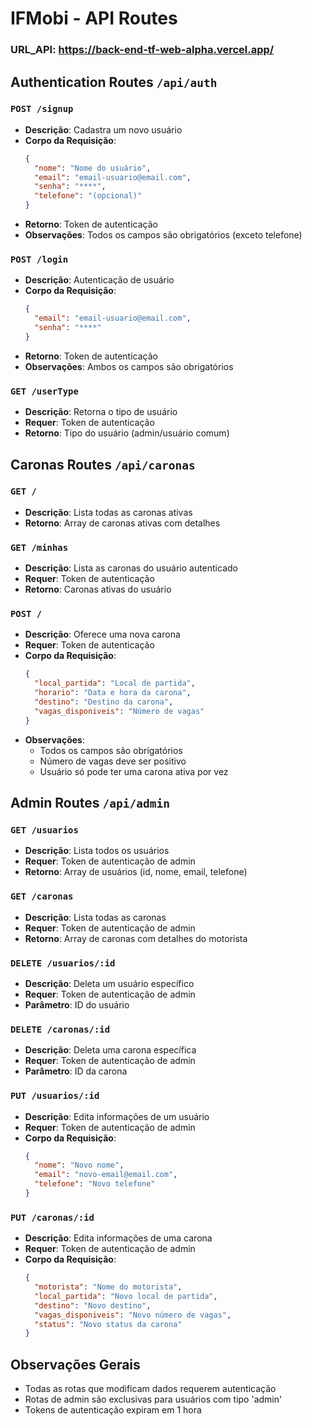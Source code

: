 # IFMobi - API Routes
### URL_API: https://back-end-tf-web-alpha.vercel.app/

## Authentication Routes `/api/auth`
### `POST /signup`
- **Descrição**: Cadastra um novo usuário
- **Corpo da Requisição**:
  ```json
  {
    "nome": "Nome do usuário",
    "email": "email-usuario@email.com",
    "senha": "****",
    "telefone": "(opcional)"
  }
  ```
- **Retorno**: Token de autenticação
- **Observações**: Todos os campos são obrigatórios (exceto telefone)

### `POST /login`
- **Descrição**: Autenticação de usuário
- **Corpo da Requisição**:
  ```json
  {
    "email": "email-usuario@email.com",
    "senha": "****"
  }
  ```
- **Retorno**: Token de autenticação
- **Observações**: Ambos os campos são obrigatórios

### `GET /userType`
- **Descrição**: Retorna o tipo de usuário
- **Requer**: Token de autenticação
- **Retorno**: Tipo do usuário (admin/usuário comum)

## Caronas Routes `/api/caronas`

### `GET /`
- **Descrição**: Lista todas as caronas ativas
- **Retorno**: Array de caronas ativas com detalhes

### `GET /minhas`
- **Descrição**: Lista as caronas do usuário autenticado
- **Requer**: Token de autenticação
- **Retorno**: Caronas ativas do usuário

### `POST /`
- **Descrição**: Oferece uma nova carona
- **Requer**: Token de autenticação
- **Corpo da Requisição**:
  ```json
  {
    "local_partida": "Local de partida",
    "horario": "Data e hora da carona",
    "destino": "Destino da carona",
    "vagas_disponiveis": "Número de vagas"
  }
  ```
- **Observações**: 
  - Todos os campos são obrigatórios
  - Número de vagas deve ser positivo
  - Usuário só pode ter uma carona ativa por vez

## Admin Routes `/api/admin`

### `GET /usuarios`
- **Descrição**: Lista todos os usuários
- **Requer**: Token de autenticação de admin
- **Retorno**: Array de usuários (id, nome, email, telefone)

### `GET /caronas`
- **Descrição**: Lista todas as caronas
- **Requer**: Token de autenticação de admin
- **Retorno**: Array de caronas com detalhes do motorista

### `DELETE /usuarios/:id`
- **Descrição**: Deleta um usuário específico
- **Requer**: Token de autenticação de admin
- **Parâmetro**: ID do usuário

### `DELETE /caronas/:id`
- **Descrição**: Deleta uma carona específica
- **Requer**: Token de autenticação de admin
- **Parâmetro**: ID da carona

### `PUT /usuarios/:id`
- **Descrição**: Edita informações de um usuário
- **Requer**: Token de autenticação de admin
- **Corpo da Requisição**:
  ```json
  {
    "nome": "Novo nome",
    "email": "novo-email@email.com",
    "telefone": "Novo telefone"
  }
  ```

### `PUT /caronas/:id`
- **Descrição**: Edita informações de uma carona
- **Requer**: Token de autenticação de admin
- **Corpo da Requisição**:
  ```json
  {
    "motorista": "Nome do motorista",
    "local_partida": "Novo local de partida",
    "destino": "Novo destino",
    "vagas_disponiveis": "Novo número de vagas",
    "status": "Novo status da carona"
  }
  ```

## Observações Gerais
- Todas as rotas que modificam dados requerem autenticação
- Rotas de admin são exclusivas para usuários com tipo 'admin'
- Tokens de autenticação expiram em 1 hora
